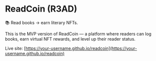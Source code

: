 # ReadCoin (R3AD)

📚 Read books → earn literary NFTs.

This is the MVP version of ReadCoin — a platform where readers can log books, earn virtual NFT rewards, and level up their reader status.

Live site: [https://your-username.github.io/readcoin](https://your-username.github.io/readcoin)

